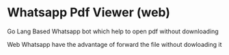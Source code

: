 # Whatsapp Pdf Viewer (web)
Go Lang Based Whatsapp bot which help to open pdf without downloading<br>

Web Whatsapp have the advantage of forward the file without dowloading it 
